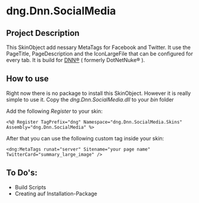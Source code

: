 # dng.Dnn.SocialMedia

Project Description
-------------------

This SkinObject add nessary MetaTags for Facebook and Twitter. It use the PageTitle, PageDescription and the IconLargeFile that can be configured for every tab.
It is build for [DNN®](http://www.dnnsoftware.com/) ( formerly DotNetNuke® ).

How to use
----------

Right now there is no package to install this SkinObject. However it is really simple to use it. Copy the _dng.Dnn.SocialMedia.dll_ to your _bin_ folder

Add the following _Register_ to your skin:

    <%@ Register TagPrefix="dng" Namespace="dng.Dnn.SocialMedia.Skins" Assembly="dng.Dnn.SocialMedia" %>

After that you can use the following custom tag inside your skin:

    <dng:MetaTags runat="server" Sitename="your page name" TwitterCard="summary_large_image" />


To Do's:
--------

* Build Scripts
* Creating auf Installation-Package
